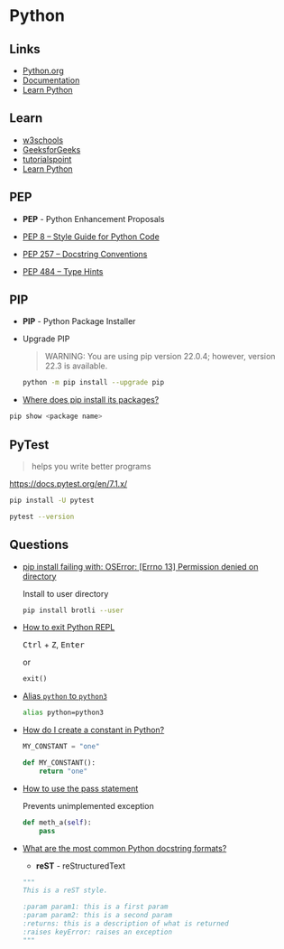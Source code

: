 # Python

## Links

* [Python.org](https://www.python.org/)
* [Documentation](https://docs.python.org/3/)
* [Learn Python](https://www.learnpython.org/)

## Learn

* [w3schools](https://www.w3schools.com/python/default.asp)
* [GeeksforGeeks](https://www.geeksforgeeks.org/python-programming-language/?ref=lbp)
* [tutorialspoint](https://www.tutorialspoint.com/python/index.htm)
* [Learn Python](https://exercism.org/tracks/python/)

## PEP

* **PEP** - Python Enhancement Proposals

* [PEP 8 – Style Guide for Python Code](https://peps.python.org/pep-0008)
* [PEP 257 – Docstring Conventions](https://peps.python.org/pep-0257/)
* [PEP 484 – Type Hints](https://peps.python.org/pep-0484)

## PIP

* **PIP** - Python Package Installer

* Upgrade PIP

  > WARNING: You are using pip version 22.0.4; however, version 22.3 is available.

  ```bash
  python -m pip install --upgrade pip
  ```

* [Where does pip install its packages?](https://stackoverflow.com/q/29980798/1366033)

```bash
pip show <package name>
```



## PyTest

> helps you write better programs

<https://docs.pytest.org/en/7.1.x/>

```bash
pip install -U pytest
```

```bash
pytest --version
```

## Questions

* [pip install failing with: OSError: [Errno 13] Permission denied on directory](https://stackoverflow.com/q/31512422/1366033)

  Install to user directory

  ```bash
  pip install brotli --user
  ```

* [How to exit Python REPL](https://stackoverflow.com/q/19747371/1366033)

  <kbd>Ctrl</kbd> + <kbd>Z</kbd>, <kbd>Enter</kbd>

  or

  ```py
  exit()
  ```

* [Alias `python` to `python3`](https://askubuntu.com/q/320996/349745)


  ```bash
  alias python=python3
  ```

* [How do I create a constant in Python?](https://stackoverflow.com/q/2682745/1366033)

  ```py
  MY_CONSTANT = "one"
  ```

  ```py
  def MY_CONSTANT():
      return "one"
  ```

* [How to use the pass statement](https://stackoverflow.com/q/13886168/1366033)

  Prevents unimplemented exception

  ```py
  def meth_a(self):
      pass
  ```


* [What are the most common Python docstring formats?](https://stackoverflow.com/q/3898572/1366033)

  * **reST** - reStructuredText

  ```py
  """
  This is a reST style.

  :param param1: this is a first param
  :param param2: this is a second param
  :returns: this is a description of what is returned
  :raises keyError: raises an exception
  """
  ```

  